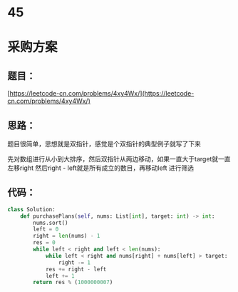 # 45


# 采购方案

## 题目：

[https://leetcode-cn.com/problems/4xy4Wx/](https://leetcode-cn.com/problems/4xy4Wx/)

## 思路：

题目很简单，思想就是双指针，感觉是个双指针的典型例子就写了下来

先对数组进行从小到大排序，然后双指针从两边移动，如果一直大于target就一直左移right 然后right - left就是所有成立的数目，再移动left 进行筛选

## 代码：

```python
class Solution:
    def purchasePlans(self, nums: List[int], target: int) -> int:
        nums.sort()
        left = 0
        right = len(nums) - 1
        res = 0
        while left < right and left < len(nums):
            while left < right and nums[right] + nums[left] > target:
                right -= 1
            res += right - left
            left += 1
        return res % (1000000007)
```




